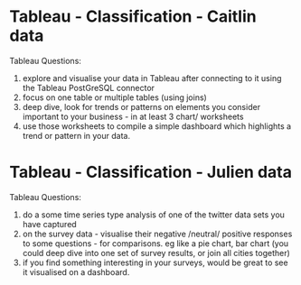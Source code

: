 # Tableau - Classification - Caitlin data

Tableau Questions:

1.  explore and visualise your data in Tableau after connecting to it using the Tableau PostGreSQL connector 
2.  focus on one table or multiple tables (using joins) 
3.  deep dive, look for trends or patterns on elements you consider important to your business - in at least 3 chart/ worksheets
4.  use those worksheets to compile a simple dashboard which highlights a trend or pattern in your data. 

# Tableau - Classification - Julien data

Tableau Questions:

1. do a some time series type analysis of one of the twitter data sets you have captured  
2. on the survey data - visualise their negative /neutral/  positive responses to some questions - for comparisons. eg like a pie chart, bar chart (you could deep dive into one set of survey results, or join all cities together)
3.  if you find something interesting in your surveys, would be great to see it visualised on a dashboard.

